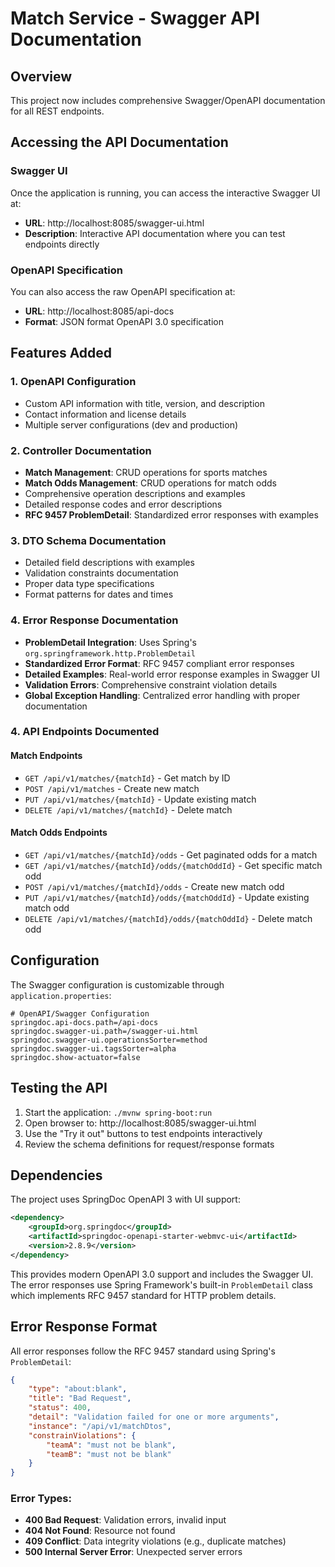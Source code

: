 # Match Service - Swagger API Documentation

## Overview

This project now includes comprehensive Swagger/OpenAPI documentation for all REST endpoints.

## Accessing the API Documentation

### Swagger UI
Once the application is running, you can access the interactive Swagger UI at:
- **URL**: http://localhost:8085/swagger-ui.html
- **Description**: Interactive API documentation where you can test endpoints directly

### OpenAPI Specification
You can also access the raw OpenAPI specification at:
- **URL**: http://localhost:8085/api-docs
- **Format**: JSON format OpenAPI 3.0 specification

## Features Added

### 1. OpenAPI Configuration
- Custom API information with title, version, and description
- Contact information and license details
- Multiple server configurations (dev and production)

### 2. Controller Documentation
- **Match Management**: CRUD operations for sports matches
- **Match Odds Management**: CRUD operations for match odds
- Comprehensive operation descriptions and examples
- Detailed response codes and error descriptions
- **RFC 9457 ProblemDetail**: Standardized error responses with examples

### 3. DTO Schema Documentation
- Detailed field descriptions with examples
- Validation constraints documentation
- Proper data type specifications
- Format patterns for dates and times

### 4. Error Response Documentation
- **ProblemDetail Integration**: Uses Spring's `org.springframework.http.ProblemDetail`
- **Standardized Error Format**: RFC 9457 compliant error responses
- **Detailed Examples**: Real-world error response examples in Swagger UI
- **Validation Errors**: Comprehensive constraint violation details
- **Global Exception Handling**: Centralized error handling with proper documentation

### 4. API Endpoints Documented

#### Match Endpoints
- `GET /api/v1/matches/{matchId}` - Get match by ID
- `POST /api/v1/matches` - Create new match
- `PUT /api/v1/matches/{matchId}` - Update existing match
- `DELETE /api/v1/matches/{matchId}` - Delete match

#### Match Odds Endpoints
- `GET /api/v1/matches/{matchId}/odds` - Get paginated odds for a match
- `GET /api/v1/matches/{matchId}/odds/{matchOddId}` - Get specific match odd
- `POST /api/v1/matches/{matchId}/odds` - Create new match odd
- `PUT /api/v1/matches/{matchId}/odds/{matchOddId}` - Update existing match odd
- `DELETE /api/v1/matches/{matchId}/odds/{matchOddId}` - Delete match odd

## Configuration

The Swagger configuration is customizable through `application.properties`:

```properties
# OpenAPI/Swagger Configuration
springdoc.api-docs.path=/api-docs
springdoc.swagger-ui.path=/swagger-ui.html
springdoc.swagger-ui.operationsSorter=method
springdoc.swagger-ui.tagsSorter=alpha
springdoc.show-actuator=false
```

## Testing the API

1. Start the application: `./mvnw spring-boot:run`
2. Open browser to: http://localhost:8085/swagger-ui.html
3. Use the "Try it out" buttons to test endpoints interactively
4. Review the schema definitions for request/response formats

## Dependencies

The project uses SpringDoc OpenAPI 3 with UI support:
```xml
<dependency>
    <groupId>org.springdoc</groupId>
    <artifactId>springdoc-openapi-starter-webmvc-ui</artifactId>
    <version>2.8.9</version>
</dependency>
```

This provides modern OpenAPI 3.0 support and includes the Swagger UI. The error responses use Spring Framework's built-in `ProblemDetail` class which implements RFC 9457 standard for HTTP problem details.

## Error Response Format

All error responses follow the RFC 9457 standard using Spring's `ProblemDetail`:

```json
{
    "type": "about:blank",
    "title": "Bad Request",
    "status": 400,
    "detail": "Validation failed for one or more arguments",
    "instance": "/api/v1/matchDtos",
    "constrainViolations": {
        "teamA": "must not be blank",
        "teamB": "must not be blank"
    }
}
```

### Error Types:
- **400 Bad Request**: Validation errors, invalid input
- **404 Not Found**: Resource not found
- **409 Conflict**: Data integrity violations (e.g., duplicate matches)
- **500 Internal Server Error**: Unexpected server errors
